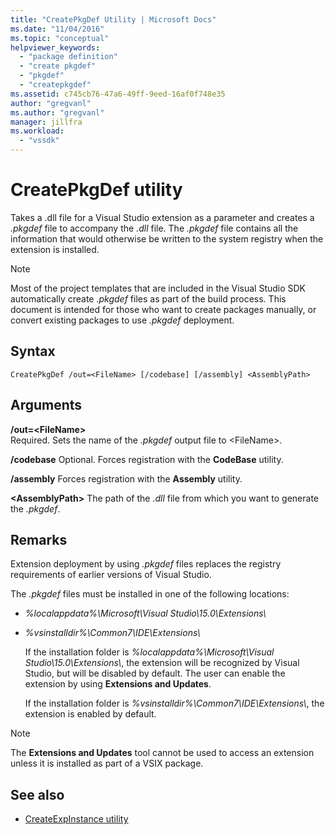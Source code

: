 ```yaml
---
title: "CreatePkgDef Utility | Microsoft Docs"
ms.date: "11/04/2016"
ms.topic: "conceptual"
helpviewer_keywords:
  - "package definition"
  - "create pkgdef"
  - "pkgdef"
  - "createpkgdef"
ms.assetid: c745cb76-47a6-49ff-9eed-16af0f748e35
author: "gregvanl"
ms.author: "gregvanl"
manager: jillfra
ms.workload:
  - "vssdk"
---
```

# CreatePkgDef utility
Takes a .dll file for a Visual Studio extension as a parameter and creates a *.pkgdef* file to accompany the *.dll* file. The *.pkgdef* file contains all the information that would otherwise be written to the system registry when the extension is installed.

> [!NOTE]
> Most of the project templates that are included in the Visual Studio SDK automatically create *.pkgdef* files as part of the build process. This document is intended for those who want to create packages manually, or convert existing packages to use *.pkgdef*  deployment.

## Syntax

```
CreatePkgDef /out=<FileName> [/codebase] [/assembly] <AssemblyPath>
```

## Arguments
**/out=&lt;FileName&gt;**\
Required. Sets the name of the *.pkgdef* output file to &lt;FileName&gt;.

**/codebase**
Optional. Forces registration with the **CodeBase** utility.

**/assembly**
Forces registration with the **Assembly** utility.

**&lt;AssemblyPath&gt;**
The path of the *.dll* file from which you want to generate the *.pkgdef*.

## Remarks
Extension deployment by using *.pkgdef* files replaces the registry requirements of earlier versions of Visual Studio.

The *.pkgdef* files must be installed in one of the following locations:

- *%localappdata%\Microsoft\Visual Studio\15.0\Extensions\\*

- *%vsinstalldir%\Common7\IDE\Extensions\\*

  If the installation folder is *%localappdata%\Microsoft\Visual Studio\15.0\Extensions\\*, the extension will be recognized by Visual Studio, but will be disabled by default. The user can enable the extension by using **Extensions and Updates**.

  If the installation folder is *%vsinstalldir%\Common7\IDE\Extensions\\*, the extension is enabled by default.

> [!NOTE]
> The **Extensions and Updates** tool cannot be used to access an extension unless it is installed as part of a VSIX package.

## See also
- [CreateExpInstance utility](../../extensibility/internals/createexpinstance-utility.md)
